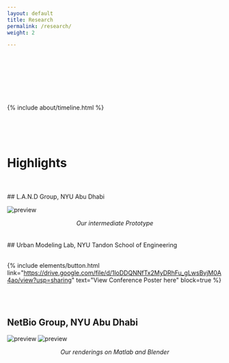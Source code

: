 ```yaml
---
layout: default
title: Research
permalink: /research/
weight: 2

---
```

<br>
<br>
<br>
<br>
<br>
<br>

{% include about/timeline.html %}

<br>
<br>
<br>

# Highlights

<br>
<br>
## L.A.N.D Group, NYU Abu Dhabi



![preview](https://i.imgur.com/cxwOJtM.png)
  <center><i>Our intermediate Prototype</i> </center>
  
<br>
<br>
## Urban Modeling Lab, NYU Tandon School of Engineering


<br>
<br>

{% include elements/button.html link="https://drive.google.com/file/d/1loDDQNNfTx2MyDRhFu_gLwsBvjM0A4ao/view?usp=sharing" text="View Conference Poster here" block=true %}
  
<br>
<br>
  
## NetBio Group, NYU Abu Dhabi
  ![preview](https://i.imgur.com/jglpUQL.png)
  ![preview](https://i.imgur.com/Ae5ZPjE.png)
  <center><i>Our renderings on Matlab and Blender</i> </center>